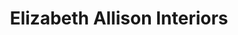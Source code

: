 ---
title: "Elizabeth Allison Interiors"
url: /dunkeld/elizabeth-allison-interiors/
shop: interior decoration
---
